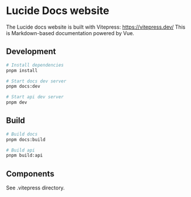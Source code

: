 # Lucide Docs website

The Lucide docs website is built with Vitepress: https://vitepress.dev/
This is Markdown-based documentation powered by Vue.

## Development

```sh
# Install dependencies
pnpm install
```

```sh
# Start docs dev server
pnpm docs:dev

# Start api dev server
pnpm dev
```

## Build

```sh
# Build docs
pnpm docs:build
```

```sh
# Build api
pnpm build:api
```

## Components

See .vitepress directory.

